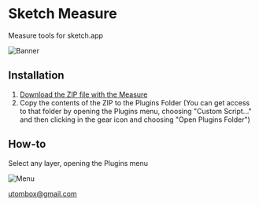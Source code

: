 Sketch Measure
======

Measure tools for sketch.app

![Banner](http://file.is26.com/wp-image/2014/04/sketch-measure-banner700.png)

Installation
--------
1. [Download the ZIP file with the Measure](https://github.com/utom/sketch-measure/archive/master.zip)
2. Copy the contents of the ZIP to the Plugins Folder (You can get access to that folder by opening the Plugins menu, choosing "Custom Script..." and then clicking in the gear icon and choosing "Open Plugins Folder")

How-to
------

Select any layer, opening the Plugins menu

![Menu](http://file.is26.com/wp-image/2014/04/sketch-measure-menu.png)



utombox@gmail.com
